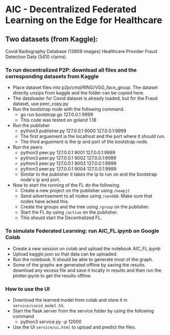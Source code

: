 # AIC - Decentralized Federated Learning on the Edge for Healthcare
## Two datasets (from Kaggle): 
Covid Radiography Database (13808 images)
Healthcare Provider Fraud Detection Data (5410 claims)
### To run decentralized P2P: download all files and the corresponding datasets from Kaggle
- Place dataset files into p2p/cmd/RING/VGG_face_group. The dataset directly unzips from kaggle and the folder can be copied here.
- The dataloader for Covid dataset is already loaded, but for the Fraud dataset, use peer_copy.py
- Run the bootstrap node with the following command. 
  - go run bootstrap.go 127.0.0.1 9999
  - This code was tested on goland 1.18
- Run the publisher
  -  python3 publisher.py 127.0.0.1 9000 127.0.0.1:9999
  -  The first arguement is the localhost and the port where it should run.
  -  The third arguement is the ip and port of the bootstrap node.
-  Run the peers
   -  python3 peer.py 127.0.0.1 9001 127.0.0.1:9999
   -  python3 peer.py 127.0.0.1 9002 127.0.0.1:9999
   -  python3 peer.py 127.0.0.1 9003 127.0.0.1:9999
   -  python3 peer.py 127.0.0.1 9004 127.0.0.1:9999
   -  Similar to the publisher it takes the ip to run on and the bootstrap node's ip and port.
- Now to start the running of the FL do the following.
  - Create a new project on the publisher using `/newpjt`
  - Send advertisement to all nodes using `/sendAD`. Make sure that nodes have acked this.
  - Create the groups and the tree using `/group` on the publisher.
  - Start the FL by using `/active` on the publisher.
  - This should start the Decentralized FL.
### To simulate Federated Learning: run AIC_FL.ipynb on Google Colab
- Create a new session on colab and upload the notebook AIC_FL.ipynb
- Upload kaggle.json so that data can be uploaded.
- Run the notebook. It should be able to generate most of the graph.
- Some of the graphs are generated offline by saving the results. download any excess file and save it locally in results and then run the plotter.ipynb to get the results offline.

### How to use the UI
- Download the learned model from colab and store it in `service/covid_model.h5`.
- Start the flask server from the service folder by using the following command 
  - python3 service.py -p 12000
- Use the UI `service/ui.html` to upload and predict the files.